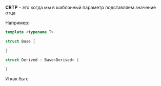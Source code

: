 
**CRTP** - это когда мы в шаблонный параметр подставляем значение отца

Например:

```cpp
template <typename T>

struct Base {

}

struct Derived : Base<Derived> {

}
```

И как бы с